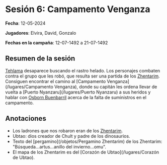 # Sesión 6: Campamento Venganza

**Fecha**: 12-05-2024

**Jugadores**: Elvira, David, Gonzalo

**Fechas en la campaña**: 12-07-1492 a 21-07-1492

## Resumen de la sesión

[Tehlama](/pjs/Tehlama) desaparece buscando el rastro helado. Los personajes combaten contra el grupo que les robó, que resulta ser una partida de los [Zhentarim](/facciones/Zhentarim). Consiguen encontrar el camino al [Campamento Venganza](/lugares/Campamento Venganza), donde su capitán les ordena llevar de vuelta a [Puerto Nyanzaru](/lugares/Puerto Nyanzaru) a sus heridos y hablar con [Osborn Buenbarril](/npcs/Osborn) acerca de la falta de suministros en el campamento.

## Anotaciones

* Los ladrones que nos robaron eran de los [Zhentarim](/facciones/Zhentarim).
* Ubtao: dios creador de Chult y padre de los dinosaurios.
* Texto del [pergamino](/objetos/Pergamino Zhentarim) de los Zhentarim: "Búsqueda...artus...anillo del invierno...omu".
* El mapa de los Zhentarim es del [Corazón de Ubtao](/lugares/Corazón de Ubtao).